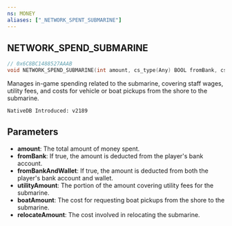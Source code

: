 ```yaml
---
ns: MONEY
aliases: ["_NETWORK_SPENT_SUBMARINE"]
---
```

## NETWORK_SPEND_SUBMARINE

```c
// 0x6C8BC1488527AAAB
void NETWORK_SPEND_SUBMARINE(int amount, cs_type(Any) BOOL fromBank, cs_type(Any) BOOL fromBankAndWallet, int utilityAmount, int boatAmount, int relocateAmount);
```

Manages in-game spending related to the submarine, covering staff wages, utility fees, and costs for vehicle or boat pickups from the shore to the submarine.

```
NativeDB Introduced: v2189
```

## Parameters
* **amount**: The total amount of money spent.
* **fromBank**: If true, the amount is deducted from the player's bank account.
* **fromBankAndWallet**: If true, the amount is deducted from both the player's bank account and wallet.
* **utilityAmount**: The portion of the amount covering utility fees for the submarine.
* **boatAmount**: The cost for requesting boat pickups from the shore to the submarine.
* **relocateAmount**: The cost involved in relocating the submarine.